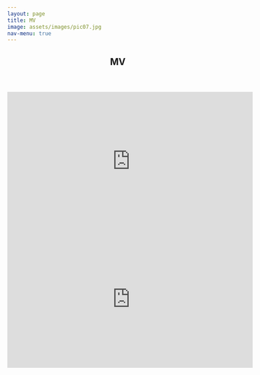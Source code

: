 ```yaml
---
layout: page
title: MV
image: assets/images/pic07.jpg
nav-menu: true
---
```


<!-- Main -->
<div id="main" class="alt">
	<!-- One -->
	<section id="one">
		<div class="inner">
			<header class="major">
				<h1>MV</h1>
			</header>
			<div class="box alt">
				<div class="row 100% uniform">
					<div class="8u">
						<div class="videoWrapper">
							<iframe width="560" height="315" src="https://www.youtube.com/embed/uqO-FILqtCI" frameborder="0" allow="accelerometer; autoplay; encrypted-media; gyroscope; picture-in-picture" allowfullscreen></iframe>
						</div>
					</div>
					<div class="8u">
						<div class="videoWrapper">
							<iframe width="560" height="315" src="https://www.youtube.com/embed/uqO-FILqtCI" frameborder="0" allow="accelerometer; autoplay; encrypted-media; gyroscope; picture-in-picture" allowfullscreen></iframe>
						</div>
					</div>
				</div>
			</div>
		</div>
	</section>
</div>
